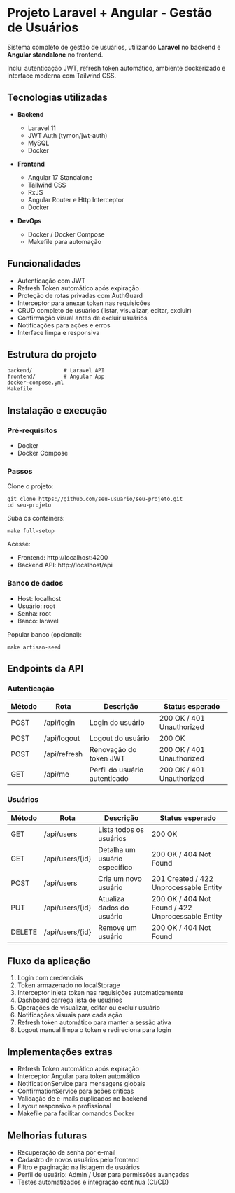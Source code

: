 
# Projeto Laravel + Angular - Gestão de Usuários

Sistema completo de gestão de usuários, utilizando **Laravel** no backend e **Angular standalone** no frontend.

Inclui autenticação JWT, refresh token automático, ambiente dockerizado e interface moderna com Tailwind CSS.

## Tecnologias utilizadas

- **Backend**
  - Laravel 11
  - JWT Auth (tymon/jwt-auth)
  - MySQL
  - Docker

- **Frontend**
  - Angular 17 Standalone
  - Tailwind CSS
  - RxJS
  - Angular Router e Http Interceptor
  - Docker

- **DevOps**
  - Docker / Docker Compose
  - Makefile para automação

## Funcionalidades

- Autenticação com JWT
- Refresh Token automático após expiração
- Proteção de rotas privadas com AuthGuard
- Interceptor para anexar token nas requisições
- CRUD completo de usuários (listar, visualizar, editar, excluir)
- Confirmação visual antes de excluir usuários
- Notificações para ações e erros
- Interface limpa e responsiva

## Estrutura do projeto

```
backend/          # Laravel API
frontend/         # Angular App
docker-compose.yml
Makefile
```

## Instalação e execução

### Pré-requisitos
- Docker
- Docker Compose

### Passos

Clone o projeto:

```
git clone https://github.com/seu-usuario/seu-projeto.git
cd seu-projeto
```

Suba os containers:

```
make full-setup
```

Acesse:
- Frontend: http://localhost:4200
- Backend API: http://localhost/api

### Banco de dados
- Host: localhost
- Usuário: root
- Senha: root
- Banco: laravel

Popular banco (opcional):

```
make artisan-seed
```

## Endpoints da API

### Autenticação

| Método | Rota          | Descrição                          | Status esperado |
|--------|---------------|------------------------------------|----------------|
| POST   | /api/login    | Login do usuário                   | 200 OK / 401 Unauthorized |
| POST   | /api/logout   | Logout do usuário                  | 200 OK |
| POST   | /api/refresh  | Renovação do token JWT             | 200 OK / 401 Unauthorized |
| GET    | /api/me       | Perfil do usuário autenticado      | 200 OK / 401 Unauthorized |

### Usuários

| Método | Rota               | Descrição                       | Status esperado |
|--------|--------------------|---------------------------------|----------------|
| GET    | /api/users         | Lista todos os usuários         | 200 OK |
| GET    | /api/users/{id}    | Detalha um usuário específico   | 200 OK / 404 Not Found |
| POST   | /api/users         | Cria um novo usuário            | 201 Created / 422 Unprocessable Entity |
| PUT    | /api/users/{id}    | Atualiza dados do usuário       | 200 OK / 404 Not Found / 422 Unprocessable Entity |
| DELETE | /api/users/{id}    | Remove um usuário               | 200 OK / 404 Not Found |

## Fluxo da aplicação

1. Login com credenciais
2. Token armazenado no localStorage
3. Interceptor injeta token nas requisições automaticamente
4. Dashboard carrega lista de usuários
5. Operações de visualizar, editar ou excluir usuário
6. Notificações visuais para cada ação
7. Refresh token automático para manter a sessão ativa
8. Logout manual limpa o token e redireciona para login

## Implementações extras

- Refresh Token automático após expiração
- Interceptor Angular para token automático
- NotificationService para mensagens globais
- ConfirmationService para ações críticas
- Validação de e-mails duplicados no backend
- Layout responsivo e profissional
- Makefile para facilitar comandos Docker

## Melhorias futuras

- Recuperação de senha por e-mail
- Cadastro de novos usuários pelo frontend
- Filtro e paginação na listagem de usuários
- Perfil de usuário: Admin / User para permissões avançadas
- Testes automatizados e integração contínua (CI/CD)


